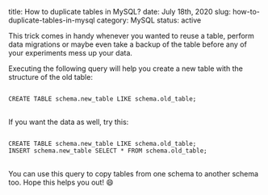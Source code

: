 title: How to duplicate tables in MySQL?
date: July 18th, 2020
slug: how-to-duplicate-tables-in-mysql
category: MySQL
status: active

This trick comes in handy whenever you wanted to reuse a table, perform data migrations or maybe even take a backup of the table before any of your experiments mess up your data.

Executing the following query will help you create a new table with the structure of the old table:
<pre>
<code class="mysql">
CREATE TABLE schema.new_table LIKE schema.old_table;
</code>
</pre>

If you want the data as well, try this:
<pre>
<code class="mysql">
CREATE TABLE schema.new_table LIKE schema.old_table;
INSERT schema.new_table SELECT * FROM schema.old_table;
</code>
</pre>

You can use this query to copy tables from one schema to another schema too. Hope this helps you out! &#x1F604;